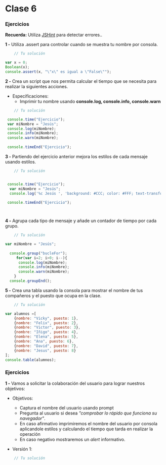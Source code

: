 # Clase 6

### Ejercicios

**Recuerda:** Utiliza [JSHint](http://jshint.com/) para detectar errores..

**1 -** Utiliza .assert para controlar cuando se muestra tu nombre por consola.
```javascript
    // Tu solución

var x = 0;
Boolean(x);
console.assert(x, "\"x\" es igual a \"False\"");

```

**2 -** Crea un script que nos permita calcular el tiempo que se necesita para realizar la siguientes acciones.
- Especificaciones:
  - Imprimir tu nombre usando **console.log, console.info, console.warn**
```javascript
    // Tu solución

 console.time("Ejercicio");
 var miNombre = "Jesús";
 console.log(miNombre);
 console.info(miNombre);
 console.warn(miNombre);
 
 console.timeEnd("Ejercicio");

```

**3 -** Partiendo del ejercicio anterior mejora los estilos de cada mensaje usando estilos.
```javascript
    // Tu solución


 console.time("Ejercicio");
  var miNombre = "Jesús";
  console.log('%c Jesús ', 'background: #CCC; color: #FFF; text-transform: uppercase;');
 
 console.timeEnd("Ejercicio");




```

**4 -** Agrupa cada tipo de mensaje y añade un contador de tiempo por cada grupo.
```javascript
    // Tu solución

var miNombre = "Jesús";
 
  console.group("bucleFor");
     for(var i=2; i>0; i--){
      console.log(miNombre);
      console.info(miNombre);
      console.warn(miNombre);
    }
  console.groupEnd();


```

**5 -** Crea una tabla usando la consola para mostrar el nombre de tus compañeros y el puesto que ocupa en la clase.
```javascript
    // Tu solución

var alumnos =[
    {nombre: "Vicky", puesto: 1}, 
    {nombre: "Felix", puesto: 2}, 
    {nombre: "Victor", puesto: 3}, 
    {nombre: "Iñigo", puesto: 4}, 
    {nombre: "Elena", puesto: 5}, 
    {nombre: "Ana", puesto: 6}, 
    {nombre: "David", puesto: 7}, 
    {nombre: "Jesus", puesto: 8}
];
console.table(alumnos);

```



### Ejercicios

**1 -** Vamos a solicitar la colaboración del usuario para lograr nuestros objetivos:
- Objetivos:
  -  Captura el nombre del usuario usando prompt
  -  Pregunta al usuario si desea *"comprobar lo rápido que funciona su navegador"*.
  -  En caso afirmativo imprimiremos el nombre del usuario por consola aplicandole estilos y calculando el tiempo que tarda en realizar la operación
    - En caso negativo mostraremos un *alert* informativo.

- Versión 1:
```javascript
    // Tu solución
```


